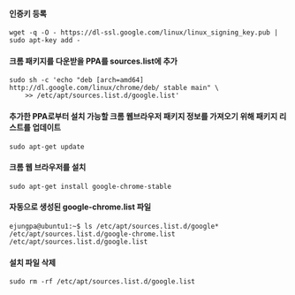 #### 인증키 등록
```
wget -q -O - https://dl-ssl.google.com/linux/linux_signing_key.pub | sudo apt-key add -
```
#### 크롬 패키지를 다운받을 PPA를 sources.list에 추가
```
sudo sh -c 'echo "deb [arch=amd64] http://dl.google.com/linux/chrome/deb/ stable main" \
    >> /etc/apt/sources.list.d/google.list'
```
#### 추가한 PPA로부터 설치 가능할 크롬 웹브라우저 패키지 정보를 가져오기 위해 패키지 리스트를 업데이트
```
sudo apt-get update
```
#### 크롬 웹 브라우저를 설치
```
sudo apt-get install google-chrome-stable
```
#### 자동으로 생성된 google-chrome.list 파일
```
ejungpa@ubuntu1:~$ ls /etc/apt/sources.list.d/google*
/etc/apt/sources.list.d/google-chrome.list  /etc/apt/sources.list.d/google.list
```
#### 설치 파일 삭제
```
sudo rm -rf /etc/apt/sources.list.d/google.list
```
